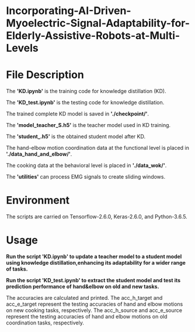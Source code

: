 # Incorporating-AI-Driven-Myoelectric-Signal-Adaptability-for-Elderly-Assistive-Robots-at-Multi-Levels

# File Description 

The **'KD.ipynb'** is the training code for knowledge distillation (KD).

The **'KD_test.ipynb'** is the testing code for knowledge distillation.

The trained complete KD model is saved in  **'./checkpoint/'**.

The **'model_teacher_S.h5'** is the teacher model used in KD training.

The **'student_.h5'** is the obtained student model after KD.

The hand-elbow motion coordination data at the functional level is placed in **'./data_hand_and_elbow/'**.

The cooking data at the behavioral level is placed in **'./data_wok/'**.

The **'utilities'** can process EMG signals to create sliding windows. 

# Environment
The scripts are carried on Tensorflow-2.6.0, Keras-2.6.0, and Python-3.6.5. 

# Usage

**Run the script 'KD.ipynb' to update a teacher model to a student model using knowledge distillation,enhancing its adaptability for a wider range of tasks.**


**Run the script 'KD_test.ipynb' to extract the student model and test its prediction performance of hand&elbow on old and new tasks.**

The accuracies are calculated and printed. The acc_h_target and acc_e_target represent the testing accuracies of hand and elbow motions on new cooking tasks, respectively. The acc_h_source and acc_e_source represent the testing accuracies of hand and elbow motions on old coordination tasks, respectively.   


